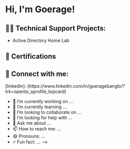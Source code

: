 <h1>Hi, I'm Goerage! 

<h2>👨‍💻  Technical Support Projects:</h2>

- Active Directory Home Lab
<h2> 📄 Certifications</h2>  
<h2> 🤳 Connect with me:</h2> [linkedin]: (https://www.linkedin.com/in/goeragebanglo/?trk=opento_sprofile_topcard)


- 🔭 I’m currently working on ...
- 🌱 I’m currently learning ...
- 👯 I’m looking to collaborate on ...
- 🤔 I’m looking for help with ...
- 💬 Ask me about ...
- 📫 How to reach me: ...
- 😄 Pronouns: ...
- ⚡ Fun fact: ...
-->
